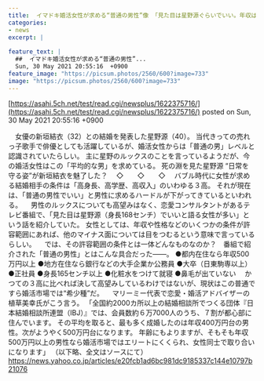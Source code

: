 ```yaml
---
title:  イマドキ婚活女性が求める“普通の男性”像 「見た目は星野源ぐらいでいい。年収は都内なら500万円以上」  
categories:
- news
excerpt: |
  
feature_text: |
  ##  イマドキ婚活女性が求める“普通の男性”...
  Sun, 30 May 2021 20:55:16  +0900
feature_image: "https://picsum.photos/2560/600?image=733"
image: "https://picsum.photos/2560/600?image=733"
---
```


[https://asahi.5ch.net/test/read.cgi/newsplus/1622375716/](https://asahi.5ch.net/test/read.cgi/newsplus/1622375716/)
posted on Sun, 30 May 2021 20:55:16  +0900

<!--more-->

　女優の新垣結衣（32）との結婚を発表した星野源（40）。 当代きっての売れっ子歌手で俳優としても活躍しているが、婚活女性からは「普通の男」レベルと認識されていたらしい。 主に星野のルックスのことを言っているようだが、今の婚活女性はこの「平均的な男」を求めている。 死の淵を見た星野源 “日常を守る姿”が新垣結衣を魅了した？ 　◇　　◇　　◇ 　バブル時代に女性が求める結婚相手の条件は「高身長、高学歴、高収入」のいわゆる３高。 それが現在は、「普通の男性でいい」と男性に求めるハードルが下がってきているといわれる。 　男性のルックスについても高望みはなく、恋愛コンサルタントがあるテレビ番組で、「見た目は星野源（身長168センチ）でいいと語る女性が多い」という話を紹介していた。 女性としては、年収や性格などのいくつかの条件が許容範囲にあれば、他のマイナス面については目をつむるという意味で言っているらしい。 　では、その許容範囲の条件とは一体どんなものなのか？　番組で紹介された「普通の男性」とはこんな具合だった——。 ●都内在住なら年収500万円以上 ●地方在住なら銀行などの大手企業か公務員 ●大卒（日東駒専以上） ●正社員 ●身長165センチ以上 ●化粧水をつけて就寝 ●鼻毛が出ていない 　かつての３高に比べれば決して高望みしているわけではないが、現状はこの普通ですら婚活市場では“希少種”だ。 　マリーミー代表で恋愛・婚活アドバイザーの植草美幸氏がこう言う。 「全国約2000カ所以上の結婚相談所でつくる団体『日本結婚相談所連盟（IBJ）』では、会員数約６万7000人のうち、７割が都心部に住んでいます。 その平均を取ると、最も多く成婚したのは年収400万円台の男性。次がようやく500万円台になります。 年齢にもよりますが、そもそも年収500万円以上の男性なら婚活市場ではエリートにくくられ、女性同士で取り合いになります」 （以下略、全文はソースにて） https://news.yahoo.co.jp/articles/e20fcb1ad6bc981dc9185337c144e10797b21076
